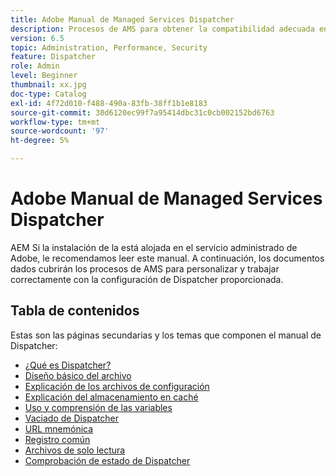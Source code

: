 ```yaml
---
title: Adobe Manual de Managed Services Dispatcher
description: Procesos de AMS para obtener la compatibilidad adecuada en la configuración de Dispatcher.
version: 6.5
topic: Administration, Performance, Security
feature: Dispatcher
role: Admin
level: Beginner
thumbnail: xx.jpg
doc-type: Catalog
exl-id: 4f72d010-f488-490a-83fb-38ff1b1e8183
source-git-commit: 30d6120ec99f7a95414dbc31c0cb002152bd6763
workflow-type: tm+mt
source-wordcount: '97'
ht-degree: 5%

---
```


# Adobe Manual de Managed Services Dispatcher

AEM Si la instalación de la está alojada en el servicio administrado de Adobe, le recomendamos leer este manual.
A continuación, los documentos dados cubrirán los procesos de AMS para personalizar y trabajar correctamente con la configuración de Dispatcher proporcionada.

## Tabla de contenidos

Estas son las páginas secundarias y los temas que componen el manual de Dispatcher:

- [¿Qué es Dispatcher?](./what-is-the-dispatcher.md)
- [Diseño básico del archivo](./basic-file-layout.md)
- [Explicación de los archivos de configuración](./explanation-config-files.md)
- [Explicación del almacenamiento en caché](./understanding-cache.md)
- [Uso y comprensión de las variables](./variables.md)
- [Vaciado de Dispatcher](./disp-flushing.md)
- [URL mnemónica](./disp-vanity-url.md)
- [Registro común](./common-logs.md)
- [Archivos de solo lectura](./immutable-files.md)
- [Comprobación de estado de Dispatcher](./health-check.md)
